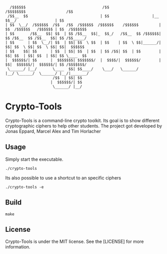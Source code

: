 ```
  /$$$$$$                                  /$$                    /$$$$$$$$                  /$$          
 /$$__  $$                                | $$                   |__  $$__/                 | $$          
| $$  \__/  /$$$$$$  /$$   /$$  /$$$$$$  /$$$$$$    /$$$$$$         | $$  /$$$$$$   /$$$$$$ | $$  /$$$$$$$
| $$       /$$__  $$| $$  | $$ /$$__  $$|_  $$_/   /$$__  $$ /$$$$$$| $$ /$$__  $$ /$$__  $$| $$ /$$_____/
| $$      | $$  \__/| $$  | $$| $$  \ $$  | $$    | $$  \ $$|______/| $$| $$  \ $$| $$  \ $$| $$|  $$$$$$ 
| $$    $$| $$      | $$  | $$| $$  | $$  | $$ /$$| $$  | $$        | $$| $$  | $$| $$  | $$| $$ \____  $$
|  $$$$$$/| $$      |  $$$$$$$| $$$$$$$/  |  $$$$/|  $$$$$$/        | $$|  $$$$$$/|  $$$$$$/| $$ /$$$$$$$/
 \______/ |__/       \____  $$| $$____/    \___/   \______/         |__/ \______/  \______/ |__/|_______/ 
                     /$$  | $$| $$                                                                        
                    |  $$$$$$/| $$                                                                        
                     \______/ |__/                         
```
# Crypto-Tools
Crypto-Tools is a command-line crypto toolkit. Its goal is to show different cryptographic ciphers to help other students.
The project got developed by Jonas Eppard, Marcel Alex and Tim Horlacher

## Usage
Simply start the executable.
```
./crypto-tools
```
Its also possible to use a shortcut to an specific ciphers
```
./crypto-tools -e
```
## Build
```
make
```
## License
Crypto-Tools is under the MIT license. See the [LICENSE] for more information.
